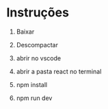
# Instruções

1. Baixar

2. Descompactar

3. abrir no vscode

4. abrir a pasta react no terminal

5. npm install

6. npm run dev
